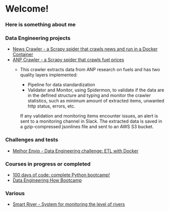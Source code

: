 <!--
**icapetti/icapetti** is a ✨ _special_ ✨ repository because its `README.md` (this file) appears on your GitHub profile.

Here are some ideas to get you started:

- 🔭 I’m currently working on ...
- 🌱 I’m currently learning ...
- 📫 How to reach me: ...
- 😄 Pronouns: ...
- ⚡ Fun fact: ...
-->

# Welcome!
### Here is something about me

### Data Engineering projects
- [News Crawler - a Scrapy spider that crawls news and run in a Docker Container](https://github.com/icapetti/news-crawler)
- [ANP Crawler - a Scrapy spider that crawls fuel prices](https://github.com/icapetti/anp-crawler)
  - This crawler extracts data from ANP research on fuels and has two quality layers implemented: 
    - Pipeline for data standardization
    - Validator and Monitor, using Spidermon, to validate if the data are in the defined structure and typing and monitor the 
    crawler statistics, such as minimum amount of extracted items, unwanted http status, errors, etc.
    
    If any validation and monitoring items encounter issues, an alert is sent to a monitoring channel in Slack.
    The extracted data is saved in a gzip-compressed jsonlines file and sent to an AWS S3 bucket.

### Challenges and tests
- [Melhor Envio - Data Engineering challenge: ETL with Docker](https://github.com/icapetti/challenge-melhor-envio)

### Courses in progress or completed
- [100 days of code: complete Python bootcamp!](https://github.com/icapetti/100-days-of-code-python-bootcamp)
- [Data Engineering How Bootcamp](https://github.com/icapetti/data-engineering-how-bootcamp)

### Various
- [Smart River - System for monitoring the level of rivers](https://github.com/icapetti/tcc_arduino)

